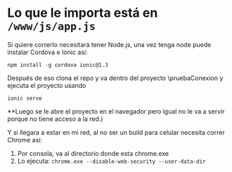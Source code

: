 # Lo que le importa está en `/www/js/app.js`

Si quiere correrlo necesitará tener Node.js, una vez tenga node puede instalar Cordova e Ionic así:

`npm install -g cordova ionic@1.3`

Después de eso clona el repo y va dentro del proyecto \pruebaConexion y ejecuta el proyecto usando

`ionic serve`

**Luego se le abre el proyecto en el navegador pero igual no le va a servir porque no tiene acceso a la red.)

Y si llegara a estar en mi red, al no ser un build para celular necesita correr Chrome así:
1. Por consola, va al directorio donde esta chrome.exe
2. Lo ejecuta: `chrome.exe --disable-web-security --user-data-dir`

